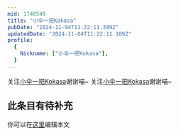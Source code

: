 ```yaml
---
mid: 1740548
title: "小伞一把Kokasa"
pubDate: "2024-11-04T11:22:11.389Z"
updatedDate: "2024-11-04T11:22:11.389Z"
profile:
  {
    Nickname: ["小伞一把Kokasa"],
  }
---
```


关注[小伞一把Kokasa](https://space.bilibili.com/1740548)谢谢喵~ 关注[小伞一把Kokasa](https://space.bilibili.com/1740548)谢谢喵~

## 此条目有待补充
你可以在[这里](https://github.com/Yuhanawa/VTuber.ICU/edit/master/src/content/v/小伞一把Kokasa/index.md)编辑本文
